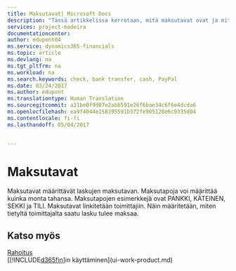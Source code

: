 ```yaml
---
title: Maksutavat| Microsoft Docs
description: "Tässä artikkelissa kerrotaan, mitä maksutavat ovat ja miten niitä käytetään."
services: project-madeira
documentationcenter: 
author: edupont04
ms.service: dynamics365-financials
ms.topic: article
ms.devlang: na
ms.tgt_pltfrm: na
ms.workload: na
ms.search.keywords: check, bank transfer, cash, PayPal
ms.date: 03/24/2017
ms.author: edupont
ms.translationtype: Human Translation
ms.sourcegitcommit: a31be0f9d07e2abb591e26f6bae34c6f6e4dcda6
ms.openlocfilehash: ea9f4044e158395591b372fe905128e6c0335d04
ms.contentlocale: fi-fi
ms.lasthandoff: 05/04/2017


---
```

# <a name="payment-methods"></a>Maksutavat
Maksutavat määrittävät laskujen maksutavan. Maksutapoja voi määrittää kuinka monta tahansa. Maksutapojen esimerkkejä ovat PANKKI, KÄTEINEN, SEKKI ja TILI.
Maksutavat linkitetään toimittajiin. Näin määritetään, miten tietyltä toimittajalta saatu lasku tulee maksaa.

## <a name="see-also"></a>Katso myös
[Rahoitus](finance.md)  
[[!INCLUDE[d365fin](includes/d365fin_md.md)]in käyttäminen](ui-work-product.md)  


